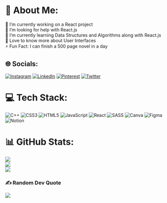 # 💫 About Me:
🔭 I’m currently working on a React project<br>🤝 I’m looking for help with React.js<br>🌱 I’m currently learning Data Structures and Algorithms along with React.js<br>💬 Love to know more about User Interfaces<br>⚡ Fun Fact: I can finish a 500 page novel in a day


## 🌐 Socials:
[![Instagram](https://img.shields.io/badge/Instagram-%23E4405F.svg?logo=Instagram&logoColor=white)](https://instagram.com/prach.ii) [![LinkedIn](https://img.shields.io/badge/LinkedIn-%230077B5.svg?logo=linkedin&logoColor=white)](https://linkedin.com/in/prachi-gupta08) [![Pinterest](https://img.shields.io/badge/Pinterest-%23E60023.svg?logo=Pinterest&logoColor=white)](https://pinterest.com/1208prg) [![Twitter](https://img.shields.io/badge/Twitter-%231DA1F2.svg?logo=Twitter&logoColor=white)](https://twitter.com/iprachi_08) 

# 💻 Tech Stack:
![C++](https://img.shields.io/badge/c++-%2300599C.svg?style=for-the-badge&logo=c%2B%2B&logoColor=white) ![CSS3](https://img.shields.io/badge/css3-%231572B6.svg?style=for-the-badge&logo=css3&logoColor=white) ![HTML5](https://img.shields.io/badge/html5-%23E34F26.svg?style=for-the-badge&logo=html5&logoColor=white) ![JavaScript](https://img.shields.io/badge/javascript-%23323330.svg?style=for-the-badge&logo=javascript&logoColor=%23F7DF1E) ![React](https://img.shields.io/badge/react-%2320232a.svg?style=for-the-badge&logo=react&logoColor=%2361DAFB) ![SASS](https://img.shields.io/badge/SASS-hotpink.svg?style=for-the-badge&logo=SASS&logoColor=white) ![Canva](https://img.shields.io/badge/Canva-%2300C4CC.svg?style=for-the-badge&logo=Canva&logoColor=white) 	![Figma](https://img.shields.io/badge/figma-%23F24E1E.svg?style=for-the-badge&logo=figma&logoColor=white) ![Notion](https://img.shields.io/badge/Notion-%23000000.svg?style=for-the-badge&logo=notion&logoColor=white)
# 📊 GitHub Stats:
![](https://github-readme-stats.vercel.app/api?username=Prachigupta2&theme=dark&hide_border=false&include_all_commits=false&count_private=false)<br/>
![](https://github-readme-streak-stats.herokuapp.com/?user=Prachigupta2&theme=dark&hide_border=false)<br/>
![](https://github-readme-stats.vercel.app/api/top-langs/?username=Prachigupta2&theme=dark&hide_border=false&include_all_commits=false&count_private=false&layout=compact)

### ✍️ Random Dev Quote
![](https://quotes-github-readme.vercel.app/api?type=horizontal&theme=radical)

<!-- Proudly created with GPRM ( https://gprm.itsvg.in ) -->
